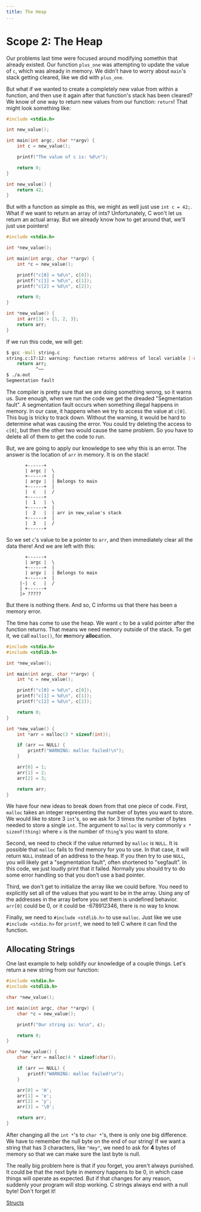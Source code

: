 ```yaml
---
title: The Heap
...
```


# Scope 2: The Heap

Our problems last time were focused around modifying somethin that already
existed. Our function `plus_one` was attempting to update the value of `c`,
which was already in memory. We didn't have to worry about `main`'s stack
getting cleared, like we did with `plus_one`.

But what if we wanted to create a completely new value from within a function,
and then use it again after that function's stack has been cleared? We know of
one way to return new values from our function: `return`! That might look
something like:

```c
#include <stdio.h>

int new_value();

int main(int argc, char **argv) {
    int c = new_value();

    printf("The value of c is: %d\n");

    return 0;
}

int new_value() {
    return 42;
}
```

But with a function as simple as this, we might as well just use `int c = 42;`.
What if we want to return an array of ints? Unfortunately, C won't let us return
an actual array. But we already know how to get around that, we'll just use
pointers!

```c
#include <stdio.h>

int *new_value();

int main(int argc, char **argv) {
    int *c = new_value();

    printf("c[0] = %d\n", c[0]);
    printf("c[1] = %d\n", c[1]);
    printf("c[2] = %d\n", c[2]);

    return 0;
}

int *new_value() {
    int arr[3] = {1, 2, 3};
    return arr;
}
```

If we run this code, we will get:

```bash
$ gcc -Wall string.c
string.c:17:12: warning: function returns address of local variable [-Wreturn-local-addr]
    return arr;
           ^~~
$ ./a.out
Segmentation fault
```

The compiler is pretty sure that we are doing something wrong, so it warns us.
Sure enough, when we run the code we get the dreaded "Segmentation fault". A
segmentation fault occurs when something illegal happens in memory. In our case,
it happens when we try to access the value at `c[0]`. This bug is tricky to
track down. Without the warning, it would be hard to determine what was causing
the error. You could try deleting the access to `c[0]`, but then the other two
would cause the same problem. So you have to delete all of them to get the code
to run.

But, we are going to apply our knowledge to see why this is an error. The answer
is the location of `arr` in memory. It is on the stack!

```
       +------+
       | argc |  \
       +------+  |
       | argv |  | Belongs to main
       +------+  |
       |  c   |  /
       +------+
       |  1   |  \
       +------+  |
       |  2   |  | arr in new_value's stack
       +------+  |
       |  3   |  /
       +------+
```

So we set `c`'s value to be a pointer to `arr`, and then immediately clear all
the data there! And we are left with this:

```
       +------+
       | argc |  \
       +------+  |
       | argv |  | Belongs to main
       +------+  |
     |-|  c   |  /
     | +------+
     |> ?????
```

But there is nothing there. And so, C informs us that there has been a memory
error.

The time has come to use the heap. We want `c` to be a valid pointer after the
function returns. That means we need memory outside of the stack. To get it, we
call `malloc()`, for **m**emory **alloc**ation.

```c
#include <stdio.h>
#include <stdlib.h>

int *new_value();

int main(int argc, char **argv) {
    int *c = new_value();

    printf("c[0] = %d\n", c[0]);
    printf("c[1] = %d\n", c[1]);
    printf("c[2] = %d\n", c[2]);

    return 0;
}

int *new_value() {
    int *arr = malloc(3 * sizeof(int));

    if (arr == NULL) {
        printf("WARNING: malloc failed!\n");
    }

    arr[0] = 1;
    arr[1] = 2;
    arr[2] = 3;

    return arr;
}
```

We have four new ideas to break down from that one piece of code. First,
`malloc` takes an integer representing the number of bytes you want to store. We
would like to store 3 `int`'s, so we ask for 3 times the number of bytes needed
to store a single `int`. The argument to `malloc` is very commonly `x *
sizeof(thing)` where `x` is the number of `thing`'s you want to store.

Second, we need to check if the value returned by `malloc` is `NULL`. It is
possible that `malloc` fails to find memory for you to use. In that case, it
will return `NULL` instead of an address to the heap. If you then try to use
`NULL`, you will likely get a "segmentation fault", often shortened to
"segfault". In this code, we just loudly print that it failed. Normally you
should try to do some error handling so that you don't use a bad pointer.

Third, we don't get to initialize the array like we could before. You need to
explicitly set all of the values that you want to be in the array. Using any of
the addresses in the array before you set them is undefined behavior. `arr[0]`
could be 0, or it could be -678912346, there is no way to know.

Finally, we need to `#include <stdlib.h>` to use `malloc`. Just like we use
`#include <stdio.h>` for `printf`, we need to tell C where it can find the
function.

## Allocating Strings

One last example to help solidify our knowledge of a couple things. Let's return
a new string from our function:

```c
#include <stdio.h>
#include <stdlib.h>

char *new_value();

int main(int argc, char **argv) {
    char *c = new_value();

    printf("Our string is: %s\n", c);

    return 0;
}

char *new_value() {
    char *arr = malloc(4 * sizeof(char));

    if (arr == NULL) {
        printf("WARNING: malloc failed!\n");
    }

    arr[0] = 'H';
    arr[1] = 'e';
    arr[2] = 'y';
    arr[3] = '\0';

    return arr;
}
```

After changing all the `int *`'s to `char *`'s, there is only one big
difference. We have to remember the null byte on the end of our string! If we
want a string that has 3 characters, like `"Hey"`, we need to ask for **4**
bytes of memory so that we can make sure the last byte is null.

The really big problem here is that if you forget, you aren't always punished.
It could be that the next byte in memory happens to be 0, in which case things
will operate as expected. But if that changes for any reason, suddenly your
program will stop working. C strings always end with a null byte! Don't forget
it!

[Structs](16-structs.html)
